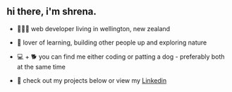 

## hi there, i'm shrena.

- 👩🏽‍💻 web developer living in wellington, new zealand
- 💚 lover of learning, building other people up and exploring nature
- 💻 + 🐕 you can find me either coding or patting a dog - preferably both at the same time


- 📁 check out my projects below or view my [Linkedin](https://www.linkedin.com/in/shrenapatel/)
